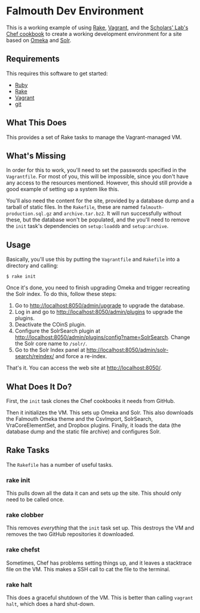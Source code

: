 
# Falmouth Dev Environment

This is a working example of using [Rake](http://rake.rubyforge.org/),
[Vagrant](http://vagrantup.com/), and the [Scholars' Lab's Chef
cookbook](https://github.com/scholarslab/cookbooks) to create a working
development environment for a site based on [Omeka](http://omeka.org/) and
[Solr](http://lucene.apache.org/solr/).

## Requirements

This requires this software to get started:

 * [Ruby](http://www.ruby-lang.org/en/)
 * [Rake](http://rake.rubyforge.org/)
 * [Vagrant](http://vagrantup.com/)
 * [git](http://git-scm.com/)

## What This Does

This provides a set of Rake tasks to manage the Vagrant-managed VM.

## What's Missing

In order for this to work, you'll need to set the passwords specified in the
`Vagrantfile`. For most of you, this will be impossible, since you don't have
any access to the resources mentioned. However, this should still provide a
good example of setting up a system like this.

You'll also need the content for the site, provided by a database dump and a
tarball of static files. In the `Rakefile`, these are named
`falmouth-production.sql.gz` and `archive.tar.bz2`. It will run successfully
without these, but the database won't be populated, and the you'll need to
remove the `init` task's dependencies on `setup:loaddb` and `setup:archive`.

## Usage

Basically, you'll use this by putting the `Vagrantfile` and `Rakefile` into a
directory and calling:

```base
$ rake init
```

Once it's done, you need to finish upgrading Omeka and trigger recreating the
Solr index. To do this, follow these steps:

 1. Go to
    [http://localhost:8050/admin/upgrade](http://localhost:8050/admin/upgrade)
    to upgrade the database.
 2. Log in and go to
    [http://localhost:8050/admin/plugins](http://localhost:8050/admin/plugins)
    to upgrade the plugins.
 3. Deactivate the COinS plugin.
 4. Configure the SolrSearch plugin at
    [http://localhost:8050/admin/plugins/config?name=SolrSearch](http://localhost:8050/admin/plugins/config?name=SolrSearch).
    Change the Solr core name to `/solr/`.
 5. Go to the Solr Index panel at
    [http://localhost:8050/admin/solr-search/reindex/](http://localhost:8050/admin/solr-search/reindex/)
    and force a re-index.

That's it. You can access the web site at
[http://localhost:8050/](http://localhost:8050/).

## What Does It Do?

First, the `init` task clones the Chef cookbooks it needs from GitHub.

Then it initializes the VM. This sets up Omeka and Solr. This also downloads
the Falmouth Omeka theme and the CsvImport, SolrSearch, VraCoreElementSet, and
Dropbox plugins. Finally, it loads the data (the database dump and the static
file archive) and configures Solr.

## Rake Tasks

The `Rakefile` has a number of useful tasks.

### rake init

This pulls down all the data it can and sets up the site. This should only need
to be called once.

### rake clobber

This removes *everything* that the `init` task set up. This destroys the VM and
removes the two GitHub repositories it downloaded.

### rake chefst

Sometimes, Chef has problems setting things up, and it leaves a stacktrace file
on the VM. This makes a SSH call to cat the file to the terminal.

### rake halt

This does a graceful shutdown of the VM. This is better than calling `vagrant
halt`, which does a hard shut-down.


